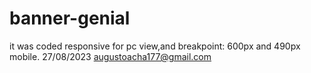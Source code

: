 # banner-genial

it was coded responsive for  pc view,and breakpoint: 600px and 490px mobile.
27/08/2023
augustoacha177@gmail.com
